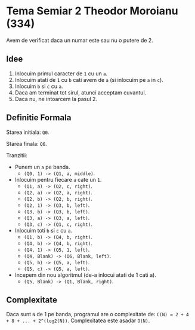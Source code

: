 # Tema Semiar 2 Theodor Moroianu (334)

Avem de verificat daca un numar este sau nu o putere de 2.

## Idee

 1. Inlocuim primul caracter de `1` cu un `a`.
 2. Inlocuim atati de `1` cu `b` cati avem de `a` (si inlocuim pe `a` in `c`).
 3. Inlocuim `b` si `c` cu `a`.
 4. Daca am terminat tot sirul, atunci acceptam cuvantul.
 5. Daca nu, ne intoarcem la pasul 2.

## Definitie Formala

Starea initiala: `Q0`.

Starea finala: `Q6`.

Tranzitii:

 * Punem un `a` pe banda.
    * `(Q0, 1) -> (Q1, a, middle)`.
 * Inlocuim pentru fiecare `a` cate un `1`.
    * `(Q1, a) -> (Q2, c, right)`.
    * `(Q2, a) -> (Q2, a, right)`.
	* `(Q2, b) -> (Q2, b, right)`.
    * `(Q2, 1) -> (Q3, b, left)`.
    * `(Q3, b) -> (Q3, b, left)`.
    * `(Q3, a) -> (Q3, a, left)`.
    * `(Q3, c) -> (Q1, c, right)`.
 * Inlocuim toti `b` si `c` cu `a`.
    * `(Q1, b) -> (Q4, b, right)`.
    * `(Q4, b) -> (Q4, b, right)`.
    * `(Q4, 1) -> (Q5, 1, left)`.
    * `(Q4, Blank) -> (Q6, Blank, left)`.
    * `(Q5, b) -> (Q5, a, left)`.
    * `(Q5, c) -> (Q5, a, left)`.
 * Incepem din nou algoritmul (de-a inlocui atati de 1 cati a).
    * `(Q5, Blank) -> (Q1, Blank, right)`.


## Complexitate

Daca sunt `N` de 1 pe banda, programul are o complexitate de:
`C(N) = 2 + 4 + 8 + ... + 2^(log2(N))`.
Complexitatea este asadar `O(N)`.
